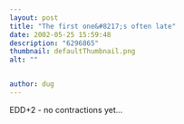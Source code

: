 ```yaml
---
layout: post
title: "The first one&#8217;s often late"
date: 2002-05-25 15:59:48
description: "6296865"
thumbnail: defaultThumbnail.png
alt: ""


author: dug
---
```


<p><span class="caps">EDD</span>+2 - no contractions yet...</p>
